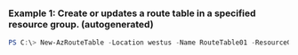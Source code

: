### Example 1: Create or updates a route table in a specified resource group. (autogenerated)
```powershell
PS C:\> New-AzRouteTable -Location westus -Name RouteTable01 -ResourceGroupName MyResourceGroup
```

